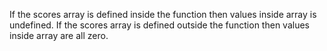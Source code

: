 If the scores array is defined inside the function then values inside array is undefined.
If the scores array is defined outside the function then values inside array are all zero.
